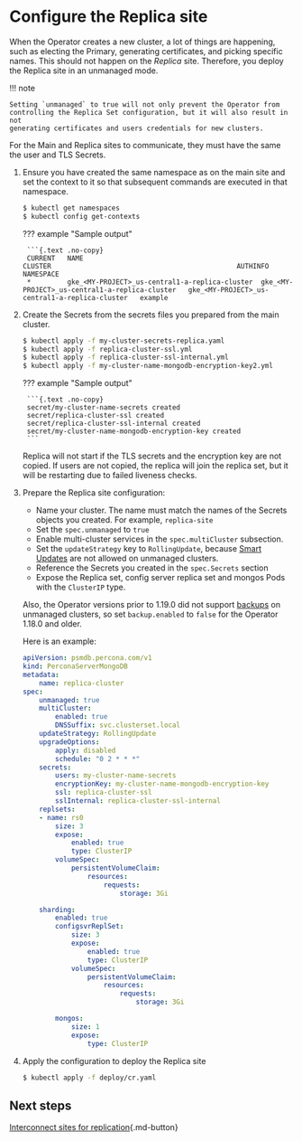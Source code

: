 # Configure the Replica site

When the Operator creates a new cluster, a lot of things are happening, such as
electing the Primary, generating certificates, and picking specific names. This
should not happen on the _Replica_ site. Therefore, you deploy the Replica site in an unmanaged mode.

!!! note

    Setting `unmanaged` to true will not only prevent the Operator from
    controlling the Replica Set configuration, but it will also result in not
    generating certificates and users credentials for new clusters.

For the Main and Replica sites to communicate, they must have the same the user and TLS Secrets.

1. Ensure you have created the same namespace as on the main site and set the context to it so that subsequent commands are executed in that namespace.
     
     ```{.bash data-prompt="$" }
     $ kubectl get namespaces
     $ kubectl config get-contexts
     ```

    ??? example "Sample output"

        ```{.text .no-copy}
        CURRENT   NAME                                                 CLUSTER                                              AUTHINFO                                             NAMESPACE
        *         gke_<MY-PROJECT>_us-central1-a-replica-cluster  gke_<MY-PROJECT>_us-central1-a-replica-cluster   gke_<MY-PROJECT>_us-central1-a-replica-cluster   example
    
2. Create the Secrets from the secrets files you prepared from the main cluster. 

    ```{.bash data-prompt="$" }
    $ kubectl apply -f my-cluster-secrets-replica.yaml
    $ kubectl apply -f replica-cluster-ssl.yml
    $ kubectl apply -f replica-cluster-ssl-internal.yml
    $ kubectl apply -f my-cluster-name-mongodb-encryption-key2.yml
    ```

    ??? example "Sample output"

        ```{.text .no-copy}
        secret/my-cluster-name-secrets created
        secret/replica-cluster-ssl created
        secret/replica-cluster-ssl-internal created
        secret/my-cluster-name-mongodb-encryption-key created
        ```
    
    Replica will not start if the TLS secrets and the encryption key are not copied. If users are not copied, the replica will join the replica set, but it will be restarting due to failed liveness checks.

3. Prepare the Replica site configuration:

    * Name your cluster. The name must match the names of the Secrets objects you created. For example, `replica-site`
    * Set the `spec.unmanaged` to `true`
    * Enable multi-cluster services in the `spec.multiCluster` subsection.
    * Set the `updateStrategy` key to `RollingUpdate`, because [Smart Updates](update.md#update-strategies) are not allowed on unmanaged clusters. 
    * Reference the Secrets you created in the `spec.Secrets` section
    * Expose the Replica set, config server replica set and mongos Pods with the `ClusterIP` type.

    Also, the Operator versions prior to 1.19.0 did not support [backups](backups.md) on unmanaged clusters, so set `backup.enabled` to `false` for the Operator 1.18.0 and older.

    Here is an example:

    ```yaml
    apiVersion: psmdb.percona.com/v1
    kind: PerconaServerMongoDB
    metadata:
        name: replica-cluster
    spec:
        unmanaged: true
        multiCluster:
            enabled: true
            DNSSuffix: svc.clusterset.local
        updateStrategy: RollingUpdate
        upgradeOptions:
            apply: disabled
            schedule: "0 2 * * *"
        secrets:
            users: my-cluster-name-secrets
            encryptionKey: my-cluster-name-mongodb-encryption-key
            ssl: replica-cluster-ssl
            sslInternal: replica-cluster-ssl-internal
        replsets:
        - name: rs0
            size: 3
            expose:
                enabled: true
                type: ClusterIP
            volumeSpec:
                persistentVolumeClaim:
                    resources:
                        requests:
                            storage: 3Gi

        sharding:
            enabled: true
            configsvrReplSet:
                size: 3
                expose:
                    enabled: true
                    type: ClusterIP
                volumeSpec:
                    persistentVolumeClaim:
                        resources:
                            requests:
                                storage: 3Gi

            mongos:
                size: 1
                expose:
                    type: ClusterIP
    ```

4. Apply the configuration to deploy the Replica site

    ```{.bash data-prompt="$" }
    $ kubectl apply -f deploy/cr.yaml
    ```

## Next steps

[Interconnect sites for replication](replication-interconnect.md){.md-button}